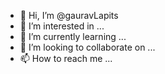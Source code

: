 - 👋 Hi, I’m @gauravLapits
- 👀 I’m interested in ...
- 🌱 I’m currently learning ...
- 💞️ I’m looking to collaborate on ...
- 📫 How to reach me ...

<!---
gauravLapits/gauravLapits is a ✨ special ✨ repository because its `README.md` (this file) appears on your GitHub profile.
You can click the Preview link to take a look at your changes.
--->
